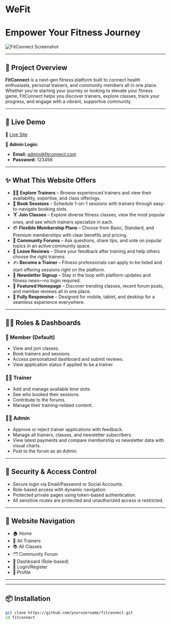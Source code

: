 # WeFit

# Empower Your Fitness Journey

![FitConnect Screenshot](https://i.ibb.co/MDzF68DP/pic1-5.png)

---

## 📌 Project Overview

**FitConnect** is a next-gen fitness platform built to connect health enthusiasts, personal trainers, and community members all in one place. Whether you're starting your journey or looking to elevate your fitness game, FitConnect helps you discover trainers, explore classes, track your progress, and engage with a vibrant, supportive community.

---

## 🚀 Live Demo

🔗 [Live Site](https://we-fit-838bc.web.app/)

🔐 **Admin Login:**

- **Email:** admin@fitconnect.com
- **Password:** 123456

---

## ✨ What This Website Offers

- 🧑‍🏫 **Explore Trainers** – Browse experienced trainers and view their availability, expertise, and class offerings.
- 📆 **Book Sessions** – Schedule 1-on-1 sessions with trainers through easy-to-navigate booking slots.
- 🏋️ **Join Classes** – Explore diverse fitness classes, view the most popular ones, and see which trainers specialize in each.
- 💳 **Flexible Membership Plans** – Choose from Basic, Standard, and Premium memberships with clear benefits and pricing.
- 💬 **Community Forums** – Ask questions, share tips, and vote on popular topics in an active community space.
- 📝 **Leave Reviews** – Share your feedback after training and help others choose the right trainers.
- ✍️ **Become a Trainer** – Fitness professionals can apply to be listed and start offering sessions right on the platform.
- 📣 **Newsletter Signup** – Stay in the loop with platform updates and fitness news—no login required.
- 🌟 **Featured Homepage** – Discover trending classes, recent forum posts, and member reviews all in one place.
- 📱 **Fully Responsive** – Designed for mobile, tablet, and desktop for a seamless experience everywhere.

---

## 🧑‍💻 Roles & Dashboards

### 👤 Member (Default)

- View and join classes.
- Book trainers and sessions.
- Access personalized dashboard and submit reviews.
- View application status if applied to be a trainer.

### 🧑‍🎓 Trainer

- Add and manage available time slots.
- See who booked their sessions.
- Contribute to the forums.
- Manage their training-related content.

### 🧑‍💼 Admin

- Approve or reject trainer applications with feedback.
- Manage all trainers, classes, and newsletter subscribers.
- View latest payments and compare membership vs newsletter data with visual charts.
- Post to the forum as an Admin.

---

## 🔐 Security & Access Control

- Secure login via Email/Password or Social Accounts.
- Role-based access with dynamic navigation.
- Protected private pages using token-based authentication.
- All sensitive routes are protected and unauthorized access is restricted.

---

## 🧭 Website Navigation

- 🏠 Home
- 👥 All Trainers
- 📚 All Classes
- 🗂️ Community Forum
- 🧑 Dashboard (Role-based)
- 🔐 Login/Register
- 👤 Profile

---

---

## 📦 Installation

```bash
git clone https://github.com/yourusername/fitconnect.git
cd fitconnect

```
